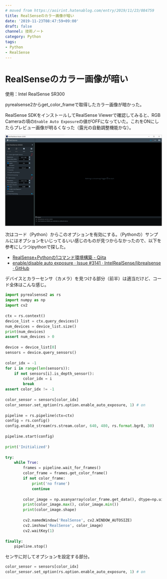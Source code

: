 ```yaml
---
# moved from https://aoirint.hatenablog.com/entry/2019/11/23/084759
title: RealSenseのカラー画像が暗い
date: '2019-11-23T08:47:59+09:00'
draft: false
channel: 技術ノート
category: Python
tags:
- Python
- RealSense
---
```

# RealSenseのカラー画像が暗い

使用：Intel RealSense SR300

pyrealsense2からget_color_frameで取得したカラー画像が暗かった。

RealSense SDKをインストールしてRealSense Viewerで確認してみると、RGB Cameraの項の`Enable Auto Exposure`の値がOFFになっていた。これをONにしたらプレビュー画像が明るくなった（露光の自動調整機能かな）。

![RealSense SDKのスクリーンショット](images/20220206054907.png)

次はコード（Python）からこのオプションを有効にする。（Pythonの）サンプルにはオプションをいじってるいい感じのものが見つからなかったので、以下を参考にしつつipythonで探した。

- [RealSense+Pythonの1コマンド環境構築 - Qiita](https://qiita.com/namahoge/items/6e9c7a0a1a27c99a6390)
- [enable/disable auto exposure · Issue #3141 · IntelRealSense/librealsense · GitHub](https://github.com/IntelRealSense/librealsense/issues/3141)

デバイスとカラーセンサ（カメラ）を見つける部分（前半）は適当だけど、コード全体はこんな感じ。

```python
import pyrealsense2 as rs
import numpy as np
import cv2

ctx = rs.context()
device_list = ctx.query_devices()
num_devices = device_list.size()
print(num_devices)
assert num_devices > 0

device = device_list[0]
sensors = device.query_sensors()

color_idx = -1
for i in range(len(sensors)):
    if not sensors[i].is_depth_sensor():
        color_idx = i
        break
assert color_idx != -1

color_sensor = sensors[color_idx]
color_sensor.set_option(rs.option.enable_auto_exposure, 1) # on

pipeline = rs.pipeline(ctx=ctx)
config = rs.config()
config.enable_stream(rs.stream.color, 640, 480, rs.format.bgr8, 30)

pipeline.start(config)

print('Initialized')

try:
    while True:
        frames = pipeline.wait_for_frames()
        color_frame = frames.get_color_frame()
        if not color_frame:
            print('no frame')
            continue

        color_image = np.asanyarray(color_frame.get_data(), dtype=np.uint8)
        print(color_image.max(), color_image.min())
        print(color_image.shape)

        cv2.namedWindow('RealSense', cv2.WINDOW_AUTOSIZE)
        cv2.imshow('RealSense', color_image)
        cv2.waitKey(1)

finally:
    pipeline.stop()
```

センサに対してオプションを設定する部分。

```python
color_sensor = sensors[color_idx]
color_sensor.set_option(rs.option.enable_auto_exposure, 1) # on
```
